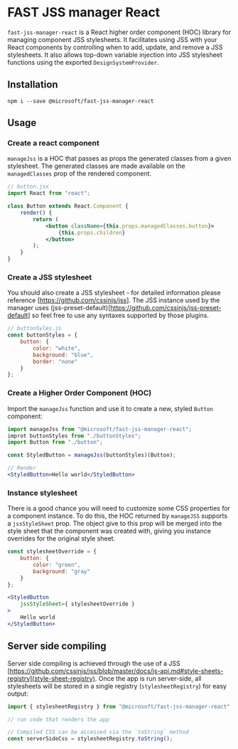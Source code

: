 # FAST JSS manager React

`fast-jss-manager-react` is a React higher order component (HOC) library for managing component JSS stylesheets. It facilitates using JSS with your React components by controlling when to add, update, and remove a JSS stylesheets. It also allows top-down variable injection into JSS stylesheet functions using the exported `DesignSystemProvider`.

## Installation

`npm i --save @microsoft/fast-jss-manager-react`

## Usage

### Create a react component

`manageJss` is a HOC that passes as props the generated classes from a given stylesheet. The generated classes are made available on the `managedClasses` prop of the rendered component.

```jsx
// button.jsx
import React from "react";

class Button extends React.Component {
    render() {
        return (
            <button className={this.props.managedClasses.button}>
                {this.props.children}
            </button>
        );
    }
}
```

### Create a JSS stylesheet

You should also create a JSS stylesheet - for detailed information please reference [https://github.com/cssinjs/jss]. The JSS instance used by the manager uses (jss-preset-default)[https://github.com/cssinjs/jss-preset-default] so feel free to use any syntaxes supported by those plugins.

```js
// buttonSyles.js
const buttonStyles = {
    button: {
        color: "white",
        background: "blue",
        border: "none"
    }
};

```

### Create a Higher Order Component (HOC)

Import the `manageJss` function and use it to create a new, styled `Button` component:

```jsx
import manageJss from "@microsoft/fast-jss-manager-react";
improt buttonStyles from "./buttonStyles";
import Button from "./button";

const StyledButton = manageJss(buttonStyles)(Button);

// Render
<StyledButton>Hello world</StyledButton>
```

### Instance stylesheet

There is a good chance you will need to customize some CSS properties for a component instance. To do this, the HOC returned by `manageJSS` supports a `jssStyleSheet` prop. The object give to this prop will be merged into the style sheet that the component was created with, giving you instance overrides for the original style sheet.

```jsx
const stylesheetOverride = {
    button: {
        color: "green",
        background: "gray"
    }
};

<StyledButton
    jssStyleSheet={ stylesheetOverride }
>
    Hello world
</StyledButton>
```

## Server side compiling

Server side compiling is achieved through the use of a JSS [https://github.com/cssinjs/jss/blob/master/docs/js-api.md#style-sheets-registry](style-sheet-registry). Once the app is run server-side, all stylesheets will be stored in a single registry (`stylesheetRegistry`) for easy output:

```jsx
import { stylesheetRegistry } from "@microsoft/fast-jss-manager-react";

// run code that renders the app

// Compiled CSS can be accessed via the `toString` method
const serverSideCss = stylesheetRegistry.toString();
```
